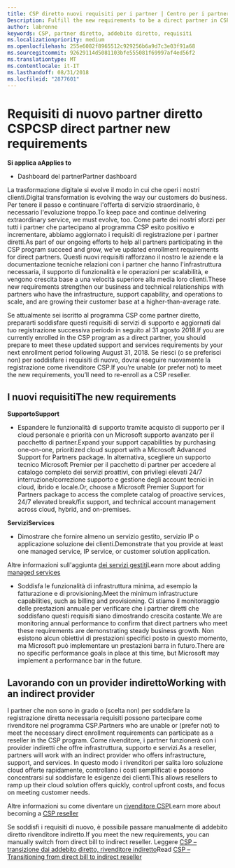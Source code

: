 ```yaml
---
title: CSP diretto nuovi requisiti per i partner | Centro per i partner
Description: Fulfill the new requirements to be a direct partner in CSP
author: labrenne
keywords: CSP, partner diretto, addebito diretto, requisiti
ms.localizationpriority: medium
ms.openlocfilehash: 255e6082f8965512c929256b6a9d7c3e03f91a68
ms.sourcegitcommit: 92629114d5081103bfe555081f69997af4ed56f2
ms.translationtype: MT
ms.contentlocale: it-IT
ms.lasthandoff: 08/31/2018
ms.locfileid: "2877601"
---
```

# <a name="csp-direct-partner-new-requirements"></a><span data-ttu-id="1f69d-103">Requisiti di nuovo partner diretto CSP</span><span class="sxs-lookup"><span data-stu-id="1f69d-103">CSP direct partner new requirements</span></span>

**<span data-ttu-id="1f69d-104">Si applica a</span><span class="sxs-lookup"><span data-stu-id="1f69d-104">Applies to</span></span>**

- <span data-ttu-id="1f69d-105">Dashboard del partner</span><span class="sxs-lookup"><span data-stu-id="1f69d-105">Partner dashboard</span></span>

<span data-ttu-id="1f69d-106">La trasformazione digitale si evolve il modo in cui che operi i nostri clienti.</span><span class="sxs-lookup"><span data-stu-id="1f69d-106">Digital transformation is evolving the way our customers do business.</span></span> <span data-ttu-id="1f69d-107">Per tenere il passo e continuare l'offerta di servizio straordinario, è necessario l'evoluzione troppo.</span><span class="sxs-lookup"><span data-stu-id="1f69d-107">To keep pace and continue delivering extraordinary service, we must evolve, too.</span></span> <span data-ttu-id="1f69d-108">Come parte dei nostri sforzi per tutti i partner che partecipano al programma CSP esito positivo e incrementare, abbiamo aggiornato i requisiti di registrazione per i partner diretti.</span><span class="sxs-lookup"><span data-stu-id="1f69d-108">As part of our ongoing efforts to help all partners participating in the CSP program succeed and grow, we’ve updated enrollment requirements for direct partners.</span></span> <span data-ttu-id="1f69d-109">Questi nuovi requisiti rafforzano il nostro le aziende e la documentazione tecniche relazioni con i partner che hanno l'infrastruttura necessaria, il supporto di funzionalità e le operazioni per scalabilità, e vengono crescita base a una velocità superiore alla media loro clienti.</span><span class="sxs-lookup"><span data-stu-id="1f69d-109">These new requirements strengthen our business and technical relationships with partners who have the infrastructure, support capability, and operations to scale, and are growing their customer base at a higher-than-average rate.</span></span>

<span data-ttu-id="1f69d-110">Se attualmente sei iscritto al programma CSP come partner diretto, prepararti soddisfare questi requisiti di servizi di supporto e aggiornati dal tuo registrazione successiva periodo in seguito al 31 agosto 2018.</span><span class="sxs-lookup"><span data-stu-id="1f69d-110">If you are currently enrolled in the CSP program as a direct partner, you should prepare to meet these updated support and services requirements by your next enrollment period following August 31, 2018.</span></span> <span data-ttu-id="1f69d-111">Se riesci (o se preferisci non) per soddisfare i requisiti di nuovo, dovrai eseguire nuovamente la registrazione come rivenditore CSP.</span><span class="sxs-lookup"><span data-stu-id="1f69d-111">If you’re unable (or prefer not) to meet the new requirements, you’ll need to re-enroll as a CSP reseller.</span></span>

## <a name="the-new-requirements"></a><span data-ttu-id="1f69d-112">I nuovi requisiti</span><span class="sxs-lookup"><span data-stu-id="1f69d-112">The new requirements</span></span>

**<span data-ttu-id="1f69d-113">Supporto</span><span class="sxs-lookup"><span data-stu-id="1f69d-113">Support</span></span>**

- <span data-ttu-id="1f69d-114">Espandere le funzionalità di supporto tramite acquisto di supporto per il cloud personale e priorità con un Microsoft supporto avanzato per il pacchetto di partner.</span><span class="sxs-lookup"><span data-stu-id="1f69d-114">Expand your support capabilities by purchasing one-on-one, prioritized cloud support with a Microsoft Advanced Support for Partners package.</span></span> <span data-ttu-id="1f69d-115">In alternativa, scegliere un supporto tecnico Microsoft Premier per il pacchetto di partner per accedere al catalogo completo dei servizi proattivi, con privilegi elevati 24/7 interruzione/correzione supporto e gestione degli account tecnici in cloud, ibrido e locale.</span><span class="sxs-lookup"><span data-stu-id="1f69d-115">Or, choose a Microsoft Premier Support for Partners package to access the complete catalog of proactive services, 24/7 elevated break/fix support, and technical account management across cloud, hybrid, and on-premises.</span></span> 

**<span data-ttu-id="1f69d-116">Servizi</span><span class="sxs-lookup"><span data-stu-id="1f69d-116">Services</span></span>**

- <span data-ttu-id="1f69d-117">Dimostrare che fornire almeno un servizio gestito, servizio IP o applicazione soluzione dei clienti.</span><span class="sxs-lookup"><span data-stu-id="1f69d-117">Demonstrate that you provide at least one managed service, IP service, or customer solution application.</span></span> 

<span data-ttu-id="1f69d-118">Altre informazioni sull'aggiunta [dei servizi gestiti](https://partner.microsoft.com/business-opportunities/managed-services-provider)</span><span class="sxs-lookup"><span data-stu-id="1f69d-118">Learn more about adding [managed services](https://partner.microsoft.com/business-opportunities/managed-services-provider)</span></span> 

- <span data-ttu-id="1f69d-119">Soddisfa le funzionalità di infrastruttura minima, ad esempio la fatturazione e di provisioning.</span><span class="sxs-lookup"><span data-stu-id="1f69d-119">Meet the minimum infrastructure capabilities, such as billing and provisioning.</span></span>
<span data-ttu-id="1f69d-120">Ci stiamo il monitoraggio delle prestazioni annuale per verificare che i partner diretti che soddisfano questi requisiti siano dimostrando crescita costante.</span><span class="sxs-lookup"><span data-stu-id="1f69d-120">We are monitoring annual performance to confirm that direct partners who meet these requirements are demonstrating steady business growth.</span></span> <span data-ttu-id="1f69d-121">Non esistono alcun obiettivi di prestazioni specifici posto in questo momento, ma Microsoft può implementare un prestazioni barra in futuro.</span><span class="sxs-lookup"><span data-stu-id="1f69d-121">There are no specific performance goals in place at this time, but Microsoft may implement a performance bar in the future.</span></span> 

## <a name="working-with-an-indirect-provider"></a><span data-ttu-id="1f69d-122">Lavorando con un provider indiretto</span><span class="sxs-lookup"><span data-stu-id="1f69d-122">Working with an indirect provider</span></span>

<span data-ttu-id="1f69d-123">I partner che non sono in grado o (scelta non) per soddisfare la registrazione diretta necessaria requisiti possono partecipare come rivenditore nel programma CSP.</span><span class="sxs-lookup"><span data-stu-id="1f69d-123">Partners who are unable or (prefer not) to meet the necessary direct enrollment requirements can participate as a reseller in the CSP program.</span></span> <span data-ttu-id="1f69d-124">Come rivenditore, i partner funzionerà con i provider indiretti che offre infrastruttura, supporto e servizi.</span><span class="sxs-lookup"><span data-stu-id="1f69d-124">As a reseller, partners will work with an indirect provider who offers infrastructure, support, and services.</span></span> <span data-ttu-id="1f69d-125">In questo modo i rivenditori per salita loro soluzione cloud offerte rapidamente, controllano i costi semplificati e possono concentrarsi sul soddisfare le esigenze dei clienti.</span><span class="sxs-lookup"><span data-stu-id="1f69d-125">This allows resellers to ramp up their cloud solution offers quickly, control upfront costs, and focus on meeting customer needs.</span></span>  

<span data-ttu-id="1f69d-126">Altre informazioni su come diventare un [rivenditore CSP](https://partner.microsoft.com/cloud-solution-provider)</span><span class="sxs-lookup"><span data-stu-id="1f69d-126">Learn more about becoming a [CSP reseller](https://partner.microsoft.com/cloud-solution-provider)</span></span>

<span data-ttu-id="1f69d-127">Se soddisfi i requisiti di nuovo, è possibile passare manualmente di addebito diretto rivenditore indiretto.</span><span class="sxs-lookup"><span data-stu-id="1f69d-127">If you meet the new requirements, you can manually switch from direct bill to indirect reseller.</span></span> <span data-ttu-id="1f69d-128">Leggere [CSP – transizione dai addebito diretto, rivenditore indiretto](https://support.microsoft.com/help/4457311/csp-transition-direct-to-indirect-reseller )</span><span class="sxs-lookup"><span data-stu-id="1f69d-128">Read [CSP – Transitioning from direct bill to indirect reseller](https://support.microsoft.com/help/4457311/csp-transition-direct-to-indirect-reseller )</span></span>

